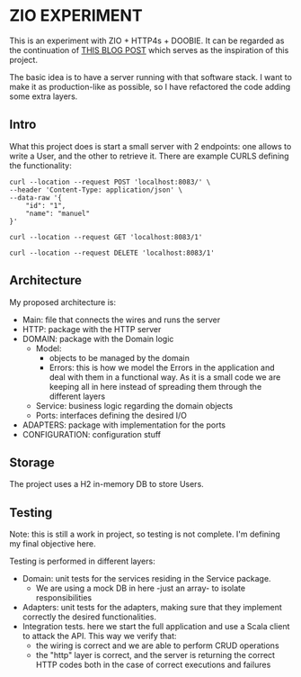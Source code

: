 # ZIO EXPERIMENT

This is an experiment with ZIO + HTTP4s + DOOBIE. It can be regarded as the continuation
of [THIS BLOG POST](https://medium.com/@wiemzin/zio-with-http4s-and-doobie-952fba51d089)
which serves as the inspiration of this project.

The basic idea is to have a server running with that software stack. I want to make it as production-like as possible,
so I have refactored the code adding some extra layers.

## Intro

What this project does is start a small server with 2 endpoints: one allows to write a User, and the other to retrieve
it. There are example CURLS defining the functionality:

```shell
curl --location --request POST 'localhost:8083/' \
--header 'Content-Type: application/json' \
--data-raw '{
    "id": "1",
    "name": "manuel"
}'
```

```shell
curl --location --request GET 'localhost:8083/1'
```

```
curl --location --request DELETE 'localhost:8083/1'
```

## Architecture

My proposed architecture is:

- Main: file that connects the wires and runs the server
- HTTP: package with the HTTP server
- DOMAIN: package with the Domain logic
    - Model:
        - objects to be managed by the domain
        - Errors: this is how we model the Errors in the application and deal with them in a functional way. As it is a
          small code we are keeping all in here instead of spreading them through the different layers
    - Service: business logic regarding the domain objects
    - Ports: interfaces defining the desired I/O
- ADAPTERS: package with implementation for the ports
- CONFIGURATION: configuration stuff

## Storage

The project uses a H2 in-memory DB to store Users.

## Testing

Note: this is still a work in project, so testing is not complete. I'm defining my final objective here.

Testing is performed in different layers:

- Domain: unit tests for the services residing in the Service package.
    - We are using a mock DB in here -just an array- to isolate responsibilities
- Adapters: unit tests for the adapters, making sure that they implement correctly the desired functionalities.
- Integration tests. here we start the full application and use a Scala client to attack the API. This way we verify
  that:
    - the wiring is correct and we are able to perform CRUD operations
    - the "http" layer is correct, and the server is returning the correct HTTP codes both in the case of correct
      executions and failures


